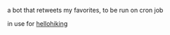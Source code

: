 a bot that retweets my favorites, to be run on cron job

in use for <a href = "https://twitter.com/hellohiking">hellohiking</a>
